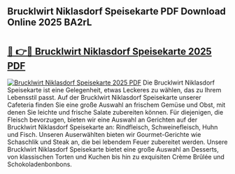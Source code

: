 ## Brucklwirt Niklasdorf Speisekarte PDF Download Online 2025 BA2rL

# <h2><a href="http://gccoz1.nevu.top/?p=Brucklwirt+Niklasdorf+Speisekarte">🔗 👉🔴 Brucklwirt Niklasdorf Speisekarte 2025 PDF</a></h2>

[![Brucklwirt Niklasdorf Speisekarte 2025 PDF](https://i.imgur.com/dBaPXMq.png)](http://gccoz1.nevu.top/?p=Brucklwirt+Niklasdorf+Speisekarte)
Die Brucklwirt Niklasdorf Speisekarte ist eine Gelegenheit, etwas Leckeres zu wählen, das zu Ihrem Lebensstil passt. Auf der Brucklwirt Niklasdorf Speisekarte unserer Cafeteria finden Sie eine große Auswahl an frischem Gemüse und Obst, mit denen Sie leichte und frische Salate zubereiten können. Für diejenigen, die Fleisch bevorzugen, bieten wir eine Auswahl an Gerichten auf der Brucklwirt Niklasdorf Speisekarte an: Rindfleisch, Schweinefleisch, Huhn und Fisch. Unseren Auserwählten bieten wir Gourmet-Gerichte wie Schaschlik und Steak an, die bei lebendem Feuer zubereitet werden. Unsere Brucklwirt Niklasdorf Speisekarte bietet eine große Auswahl an Desserts, von klassischen Torten und Kuchen bis hin zu exquisiten Crème Brûlée und Schokoladenbonbons.
